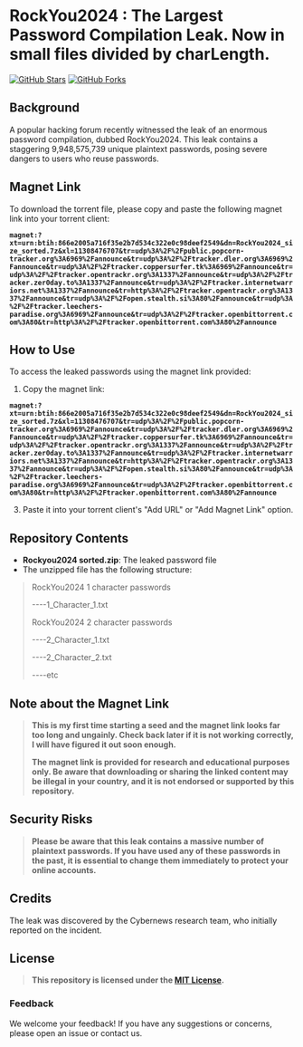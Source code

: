 # RockYou2024 : The Largest Password Compilation Leak. Now in small files divided by charLength.

[![GitHub Stars](https://img.shields.io/github/stars/exploit-development/RockYou2024.svg?style=social)](https://github.com/exploit-development/RockYou2024/stargazers)
[![GitHub Forks](https://img.shields.io/github/forks/exploit-development/RockYou2024.svg?style=social)](https://github.com/exploit-development/RockYou2024/network/members)

## Background

A popular hacking forum recently witnessed the leak of an enormous password compilation, dubbed RockYou2024. This leak contains a staggering 9,948,575,739 unique plaintext passwords, posing severe dangers to users who reuse passwords.

## Magnet Link

To download the torrent file, please copy and paste the following magnet link into your torrent client:

**`magnet:?xt=urn:btih:866e2005a716f35e2b7d534c322e0c98deef2549&dn=RockYou2024_size_sorted.7z&xl=11308476707&tr=udp%3A%2F%2Fpublic.popcorn-tracker.org%3A6969%2Fannounce&tr=udp%3A%2F%2Ftracker.dler.org%3A6969%2Fannounce&tr=udp%3A%2F%2Ftracker.coppersurfer.tk%3A6969%2Fannounce&tr=udp%3A%2F%2Ftracker.opentrackr.org%3A1337%2Fannounce&tr=udp%3A%2F%2Ftracker.zer0day.to%3A1337%2Fannounce&tr=udp%3A%2F%2Ftracker.internetwarriors.net%3A1337%2Fannounce&tr=http%3A%2F%2Ftracker.opentrackr.org%3A1337%2Fannounce&tr=udp%3A%2F%2Fopen.stealth.si%3A80%2Fannounce&tr=udp%3A%2F%2Ftracker.leechers-paradise.org%3A6969%2Fannounce&tr=udp%3A%2F%2Ftracker.openbittorrent.com%3A80&tr=http%3A%2F%2Ftracker.openbittorrent.com%3A80%2Fannounce`**

## How to Use

To access the leaked passwords using the magnet link provided:

1. Copy the magnet link:
   
**`magnet:?xt=urn:btih:866e2005a716f35e2b7d534c322e0c98deef2549&dn=RockYou2024_size_sorted.7z&xl=11308476707&tr=udp%3A%2F%2Fpublic.popcorn-tracker.org%3A6969%2Fannounce&tr=udp%3A%2F%2Ftracker.dler.org%3A6969%2Fannounce&tr=udp%3A%2F%2Ftracker.coppersurfer.tk%3A6969%2Fannounce&tr=udp%3A%2F%2Ftracker.opentrackr.org%3A1337%2Fannounce&tr=udp%3A%2F%2Ftracker.zer0day.to%3A1337%2Fannounce&tr=udp%3A%2F%2Ftracker.internetwarriors.net%3A1337%2Fannounce&tr=http%3A%2F%2Ftracker.opentrackr.org%3A1337%2Fannounce&tr=udp%3A%2F%2Fopen.stealth.si%3A80%2Fannounce&tr=udp%3A%2F%2Ftracker.leechers-paradise.org%3A6969%2Fannounce&tr=udp%3A%2F%2Ftracker.openbittorrent.com%3A80&tr=http%3A%2F%2Ftracker.openbittorrent.com%3A80%2Fannounce`**

3. Paste it into your torrent client's "Add URL" or "Add Magnet Link" option.

## Repository Contents

- **Rockyou2024 sorted.zip**: The leaked password file
- The unzipped file has the following structure:

>RockYou2024 1 character passwords
>
>----1_Character_1.txt
>
>RockYou2024 2 character passwords
>
>----2_Character_1.txt
>
>----2_Character_2.txt
>
>----etc


## Note about the Magnet Link

> **This is my first time starting a seed and the magnet link looks far too long and ungainly. Check back later if it is not working correctly, I will have figured it out soon enough.**
> 
> **The magnet link is provided for research and educational purposes only. Be aware that downloading or sharing the linked content may be illegal in your country, and it is not endorsed or supported by this repository.**

## Security Risks

> **Please be aware that this leak contains a massive number of plaintext passwords. If you have used any of these passwords in the past, it is essential to change them immediately to protect your online accounts.**

## Credits

The leak was discovered by the Cybernews research team, who initially reported on the incident.

## License

> **This repository is licensed under the [MIT License](https://opensource.org/license/mit).**

### Feedback

We welcome your feedback! If you have any suggestions or concerns, please open an issue or contact us.
